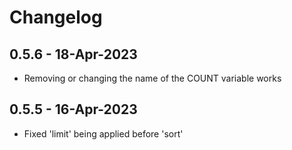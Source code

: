 # Changelog

## 0.5.6 - 18-Apr-2023

- Removing or changing the name of the COUNT variable works

## 0.5.5 - 16-Apr-2023

- Fixed 'limit' being applied before 'sort'

